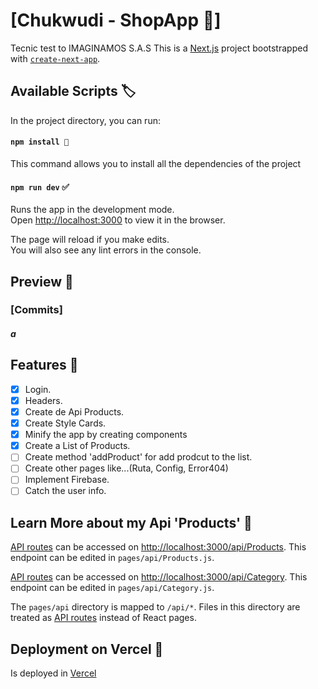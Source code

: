 # [Chukwudi - ShopApp 🛒]

Tecnic test to IMAGINAMOS S.A.S
This is a [Next.js](https://nextjs.org/) project bootstrapped with [`create-next-app`](https://github.com/vercel/next.js/tree/canary/packages/create-next-app).

## Available Scripts 🏷️

In the project directory, you can run:

#### `npm install 🧬`
This command allows you to install all the dependencies of the project

#### `npm run dev` ✅

Runs the app in the development mode.\
Open [http://localhost:3000](http://localhost:3000) to view it in the browser.

The page will reload if you make edits.\
You will also see any lint errors in the console.

## Preview 📰
### **[Commits]**
##### _a_

## Features 📝

- [x] Login. 
- [x] Headers.
- [x] Create de Api Products.
- [x] Create Style Cards.
- [x] Minify the app by creating components
- [x] Create a List of Products.
- [ ] Create method 'addProduct' for add prodcut to the list.
- [ ] Create other pages like...(Ruta, Config, Error404)
- [ ] Implement Firebase.
- [ ] Catch the user info.

## Learn More about my Api 'Products' 🤔

[API routes](https://nextjs.org/docs/api-routes/introduction) can be accessed on [http://localhost:3000/api/Products](http://localhost:3000/api/Products). This endpoint can be edited in `pages/api/Products.js`.

[API routes](https://nextjs.org/docs/api-routes/introduction) can be accessed on [http://localhost:3000/api/Category](http://localhost:3000/api/Category). This endpoint can be edited in `pages/api/Category.js`.

The `pages/api` directory is mapped to `/api/*`. Files in this directory are treated as [API routes](https://nextjs.org/docs/api-routes/introduction) instead of React pages.

## Deployment on Vercel 🚀

Is deployed in [Vercel]()
